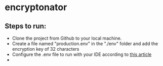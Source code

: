 # encryptonator



## Steps to run:
- Clone the project from Github to your local machine.
- Create a file named "production.env" in the "./env" folder and add the encryption key of 32 characters
- Configure the .env file to run with your IDE according to [this article](https://medium.com/@nayanbabariya/set-up-environment-variables-in-flutter-for-secure-and-scalable-apps-7409ae0c383e)
- 